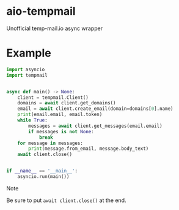 # aio-tempmail
Unofficial temp-mail.io async wrapper

# Example
```python
import asyncio
import tempmail


async def main() -> None:
    client = tempmail.Client()
    domains = await client.get_domains()
    email = await client.create_email(domain=domains[0].name)
    print(email.email, email.token)
    while True:
        messages = await client.get_messages(email.email)
        if messages is not None:
            break
    for message in messages:
        print(message.from_email, message.body_text)
    await client.close()


if __name__ == '__main__':
    asyncio.run(main())
```
> [!NOTE]
> Be sure to put `await client.close()` at the end.
